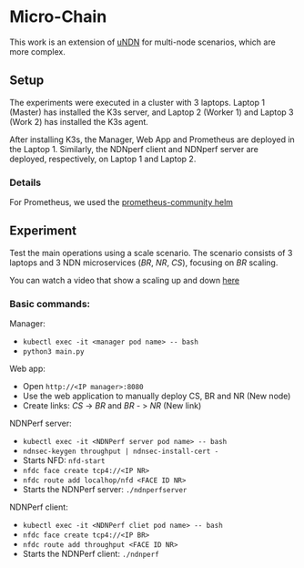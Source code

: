 ﻿# Micro-Chain

This work is an extension of [uNDN](https://github.com/Nayald/NDN-microservices) for multi-node scenarios, which are more complex.

## Setup

The experiments were executed in a cluster with 3 laptops. Laptop 1 (Master) has installed the K3s server, and Laptop 2 (Worker 1) and Laptop 3 (Work 2) has installed the K3s agent.

After installing K3s, the Manager, Web App and Prometheus are deployed in the Laptop 1. Similarly, the NDNperf client and NDNperf server are deployed, respectively, on Laptop 1 and Laptop 2.

### Details

For Prometheus, we used the [prometheus-community helm](https://github.com/prometheus-community/helm-charts) 

## Experiment 

Test the main operations using a scale scenario. The scenario consists of 3 laptops and 3 NDN microservices (*BR*, *NR*, *CS*), focusing on *BR* scaling.

You can watch a video that show a scaling up and down [here](https://youtu.be/LlY3qNmlDBs) 

### Basic commands:

Manager:

- ```kubectl exec -it <manager pod name> -- bash```
- ```python3 main.py```

Web app:

- Open ```http://<IP manager>:8080```
- Use the web application to manually deploy CS, BR and NR (New node)
- Create links: *CS* -> *BR* and *BR* - > *NR* (New link)

NDNPerf server:

- ```kubectl exec -it <NDNPerf server pod name> -- bash```
- ```ndnsec-keygen throughput | ndnsec-install-cert -```
- Starts NFD: ```nfd-start```
- ```nfdc face create tcp4://<IP NR>```
- ```nfdc route add localhop/nfd <FACE ID NR>```
- Starts the NDNPerf server: ```./ndnperfserver```

NDNPerf client:

- ```kubectl exec -it <NDNPerf cliet pod name> -- bash```
- ```nfdc face create tcp4://<IP BR>```
- ```nfdc route add throughput <FACE ID NR>```
- Starts the NDNPerf client: ```./ndnperf``` 
